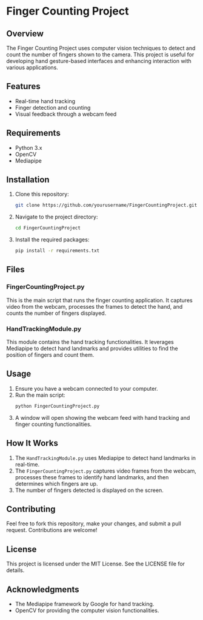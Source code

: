 # Finger Counting Project

## Overview
The Finger Counting Project uses computer vision techniques to detect and count the number of fingers shown to the camera. This project is useful for developing hand gesture-based interfaces and enhancing interaction with various applications.

## Features
- Real-time hand tracking
- Finger detection and counting
- Visual feedback through a webcam feed

## Requirements
- Python 3.x
- OpenCV
- Mediapipe

## Installation
1. Clone this repository:
    ```bash
    git clone https://github.com/yourusername/FingerCountingProject.git
    ```
2. Navigate to the project directory:
    ```bash
    cd FingerCountingProject
    ```
3. Install the required packages:
    ```bash
    pip install -r requirements.txt
    ```

## Files

### FingerCountingProject.py
This is the main script that runs the finger counting application. It captures video from the webcam, processes the frames to detect the hand, and counts the number of fingers displayed.

### HandTrackingModule.py
This module contains the hand tracking functionalities. It leverages Mediapipe to detect hand landmarks and provides utilities to find the position of fingers and count them.

## Usage
1. Ensure you have a webcam connected to your computer.
2. Run the main script:
    ```bash
    python FingerCountingProject.py
    ```
3. A window will open showing the webcam feed with hand tracking and finger counting functionalities.

## How It Works
1. The `HandTrackingModule.py` uses Mediapipe to detect hand landmarks in real-time.
2. The `FingerCountingProject.py` captures video frames from the webcam, processes these frames to identify hand landmarks, and then determines which fingers are up.
3. The number of fingers detected is displayed on the screen.

## Contributing
Feel free to fork this repository, make your changes, and submit a pull request. Contributions are welcome!

## License
This project is licensed under the MIT License. See the LICENSE file for details.

## Acknowledgments
- The Mediapipe framework by Google for hand tracking.
- OpenCV for providing the computer vision functionalities.
